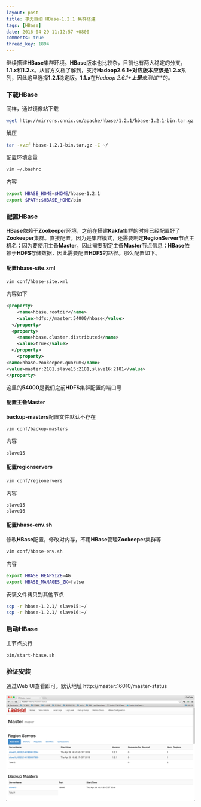 ```yaml
---
layout: post
title: 事无巨细 HBase-1.2.1 集群搭建
tags: [HBase]
date: 2016-04-29 11:12:57 +0800
comments: true
thread_key: 1894
---
```

继续搭建**HBase**集群环境。**HBase**版本也比较杂，目前也有两大稳定的分支，**1.1.x**和**1.2.x**。从官方文档了解到，支持**Hadoop2.6.1+**对应版本应该是**1.2.x**系列，因此这里选择**1.2.1**稳定版。**1.1.x**在**Hadoop 2.6.1+**上是***未测试***的。

<!--break-->

### 下载HBase

同样，通过镜像站下载

```bash
wget http://mirrors.cnnic.cn/apache/hbase/1.2.1/hbase-1.2.1-bin.tar.gz
```

解压

```bash
tar -xvzf hbase-1.2.1-bin.tar.gz -C ~/
```

配置环境变量

```bash
vim ~/.bashrc
```

内容

```bash
export HBASE_HOME=$HOME/hbase-1.2.1
export $PATH:$HBASE_HOME/bin
```

### 配置HBase

**HBase**依赖于**Zookeeper**环境，之前在搭建**Kakfa**集群的时候已经配置好了**Zookeeper**集群。直接配置。因为是集群模式，还需要制定**RegionServer**节点主机名；因为要使用主备**Master**，因此需要制定主备**Master**节点信息；**HBase**依赖于**HDFS**存储数据，因此需要配置**HDFS**的路径。那么配置如下。

#### 配置**hbase-site.xml**

```bash
vim conf/hbase-site.xml
```

内容如下

```xml
<property>
    <name>hbase.rootdir</name>
    <value>hdfs://master:54000/hbase</value>
  </property>
  <property>
    <name>hbase.cluster.distributed</name>
    <value>true</value>
  </property>
    <property>
<name>hbase.zookeeper.quorum</name>
<value>master:2181,slave15:2181,slave16:2181</value>
</property>
```

这里的**54000**是我们之前**HDFS**集群配置的端口号

#### 配置主备Master

**backup-masters**配置文件默认不存在

```xml
vim conf/backup-masters
```

内容

```
slave15
```

#### 配置regionservers

```bash
vim conf/regionervers
```

内容

```
slave15
slave16
```

#### 配置hbase-env.sh

修改**HBase**配置，修改对内存，不用**HBase**管理**Zookeeper**集群等

```bash
vim conf/hbase-env.sh
```

内容

```bash
export HBASE_HEAPSIZE=4G
export HBASE_MANAGES_ZK=false
```

安装文件拷贝到其他节点

```bash
scp -r hbase-1.2.1/ slave15:~/
scp -r hbase-1.2.1/ slave16:~/
```

### 启动HBase

主节点执行

```bash
bin/start-hbase.sh
```

### 验证安装

通过Web UI查看即可。默认地址
http://master:16010/master-status

![](/images/post/setup-hbase-cluster/hbase-web-ui.png)